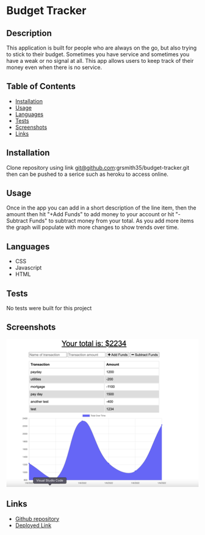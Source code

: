 # Budget Tracker
## Description
This application is built for people who are always on the go, but also trying to stick to their budget. Sometimes you have service and sometimes you have a weak or no signal at all. This app allows users to keep track of their money even when there is no service. 
## Table of Contents
* [Installation](#installation)
* [Usage](#usage)
* [Languages](#languages)
* [Tests](#tests)
* [Screenshots](#screenshots)
* [Links](#links)

## Installation
Clone repository using link git@github.com:grsmith35/budget-tracker.git then can be pushed to a serice such as heroku to access online.
## Usage
Once in the app you can add in a short description of the line item, then the amount then hit "+Add Funds" to add money to your account or hit "-Subtract Funds" to subtract money from your total. As you add more items the graph will populate with more changes to show trends over time. 
## Languages
* CSS
* Javascript
* HTML
## Tests
No tests were built for this project
## Screenshots
![Budget screenshot](https://github.com/grsmith35/budget-tracker/blob/894f6ddfeb575d25bb021db5bb348a46237cb35b/public/assets/budget.png)
## Links
* [Github repository](https://github.com/grsmith35/budget-tracker)
* [Deployed Link](https://budgettrakerrsmith.herokuapp.com/)
